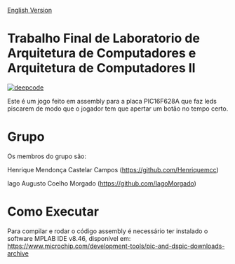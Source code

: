 [English Version](README.EN.md)

# Trabalho Final de Laboratorio de Arquitetura de Computadores e Arquitetura de Computadores II
[![deepcode](https://www.deepcode.ai/api/gh/badge?key=eyJhbGciOiJIUzI1NiIsInR5cCI6IkpXVCJ9.eyJwbGF0Zm9ybTEiOiJnaCIsIm93bmVyMSI6IkhlbnJpcXVlbWNjIiwicmVwbzEiOiJUcmFiYWxob19GaW5hbC1MYWJvcmF0b3Jpb19kZV9BcnF1aXRldHVyYV9kZV9Db21wdXRhZG9yZXNfZV9BcnF1aXRldHVyYV9kZV9Db21wdXRhZG9yZXNfSUkiLCJpbmNsdWRlTGludCI6ZmFsc2UsImF1dGhvcklkIjoyMzU0MiwiaWF0IjoxNjAyMTA5ODUwfQ.yR3M_4RaWIHNwyDvQfxm4Id4kv98TdTMBbin4muHklY)](https://www.deepcode.ai/app/gh/Henriquemcc/Trabalho_Final-Laboratorio_de_Arquitetura_de_Computadores_e_Arquitetura_de_Computadores_II/_/dashboard?utm_content=gh%2FHenriquemcc%2FTrabalho_Final-Laboratorio_de_Arquitetura_de_Computadores_e_Arquitetura_de_Computadores_II)

Este é um jogo feito em assembly para a placa PIC16F628A que faz leds piscarem de modo que o jogador tem que apertar um botão no tempo certo.

# Grupo
Os membros do grupo são:

Henrique Mendonça Castelar Campos (https://github.com/Henriquemcc)

Iago Augusto Coelho Morgado (https://github.com/IagoMorgado)

# Como Executar
Para compilar e rodar o código assembly é necessário ter instalado o software MPLAB IDE v8.46, disponível em: https://www.microchip.com/development-tools/pic-and-dspic-downloads-archive
